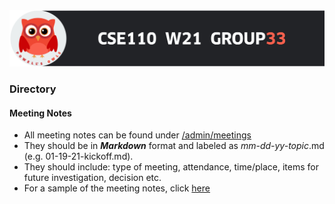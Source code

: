 <img src="/admin/images/group33_header.png" alt="owl" width="700"/>

### Directory

#### Meeting Notes
- All meeting notes can be found under [/admin/meetings](https://github.com/ntrappe/cse110-w21-group33/tree/main/admin/meetings)
- They should be in ***Markdown*** format and labeled as *mm-dd-yy-topic*.md (e.g. 01-19-21-kickoff.md).
- They should include: type of meeting, attendance, time/place, items for future investigation, decision etc.
- For a sample of the meeting notes, click [here](https://github.com/ntrappe/cse110-w21-group33/tree/main/admin/meetings/01-18-21-sample.md)




